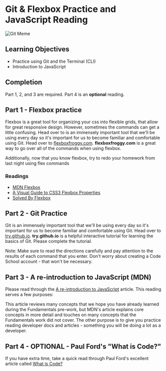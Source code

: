 # Git & Flexbox Practice and JavaScript Reading

![Git Meme](https://cdn.meme.am/cache/instances/folder426/500x/75177426.jpg)

## Learning Objectives
- Practice using Git and the Terminal (CLI)
- Introduction to JavaScript

## Completion
Part 1, 2, and 3 are required. Part 4 is an **optional** reading.

## Part 1 - Flexbox practice
Flexbox is a great tool for organizing your css into flexible grids, that allow for great responsive design. However, sometimes the commands can get a little confusing. Head over to is an immensely important tool that we'll be using every day so it's important for us to become familiar and comfortable using Git. Head over to [flexboxfroggy.com](http://flexboxfroggy.com/). **flexboxfroggy.com** is a great way to go over all of the commands when using flexbox.

Additionally, now that you know flexbox, try to redo your homework from last night using flex commands

### Readings
- [MDN Flexbox](https://developer.mozilla.org/en-US/docs/Web/CSS/CSS_Flexible_Box_Layout/Using_CSS_flexible_boxes)
- [A Visual Guide to CSS3 Flexbox Properties](https://scotch.io/tutorials/a-visual-guide-to-css3-flexbox-properties)
- [Solved By Flexbox](http://philipwalton.github.io/solved-by-flexbox/)

## Part 2 - Git Practice
Git is an immensely important tool that we'll be using every day so it's important for us to become familiar and comfortable using Git. Head over to [try.github.io](https://try.github.io/levels/1/challenges/1_). **try.github.io** is a helpful interactive tutorial for learning the basics of Git. Please complete the tutorial.

Note: Make sure to read the directions carefully and pay attention to the results of each command that you enter. Don't worry about creating a Code School account - that won't be necessary.

## Part 3 - A re-introduction to JavaScript (MDN)
Please read through the [A re-introduction to JavaScript](https://developer.mozilla.org/en-US/docs/Web/JavaScript/A_re-introduction_to_JavaScript) article. This reading serves a few purposes:

This article reviews many concepts that we hope you have already learned during the Fundamentals pre-work, but MDN's article explains core concepts in more detail and touches on many concepts that the Fundamentals work did not cover. The other purpose is to give you practice reading developer docs and articles - something you will be doing a lot as a developer.

## Part 4 - **OPTIONAL** - Paul Ford's "What is Code?"

If you have extra time, take a quick read through Paul Ford's excellent article called [What is Code?](https://www.bloomberg.com/graphics/2015-paul-ford-what-is-code/)
